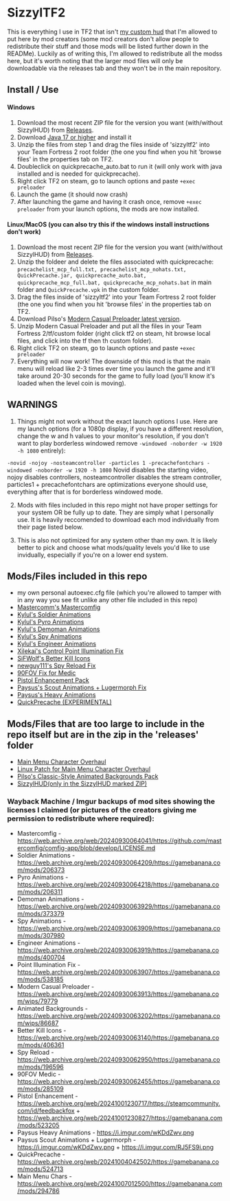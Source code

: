 # SizzylTF2
This is everything I use in TF2 that isn't [my custom hud](https://github.com/Sizzyl/SizzylHUD) that I'm allowed to put here by mod creators
(some mod creators don't allow people to redistribute their stuff and those mods will be listed further down in the READMe).
Luckily as of writing this, I'm allowed to redistribute all the modss here, but it's worth noting that the larger mod files will only be downloadable via the releases tab and they won't be in the main repository.

## Install / Use
#### Windows
1. Download the most recent ZIP file for the version you want (with/without SizzylHUD) from [Releases](https://github.com/Sizzyl/SizzylTF2/releases).
2. Download [Java 17 or higher](https://adoptium.net/) and install it
2. Unzip the files from step 1 and drag the files inside of 'sizzyltf2' into your Team Fortress 2 root folder (the one you find when you hit 'browse files' in the properties tab on TF2.
3. Doubleclick on quickprecache_auto.bat to run it (will only work with java installed and is needed for quickprecache).
4. Right click TF2 on steam, go to launch options and paste ```+exec preloader```
5. Launch the game (it should now crash)
6. After launching the game and having it crash once, remove ```+exec preloader``` from your launch options, the mods are now installed.
#### Linux/MacOS (you can also try this if the windows install instructions don't work)
1. Download the most recent ZIP file for the version you want (with/without SizzylHUD) from [Releases](https://github.com/Sizzyl/SizzylTF2/releases).
2. Unzip the foldeer and delete the files associated with quickprecache: ```precachelist_mcp_full.txt, precachelist_mcp_nohats.txt, QuickPrecache.jar, quickprecache_auto.bat, quickprecache_mcp_full.bat, quickprecache_mcp_nohats.bat``` in main folder and  ```QuickPrecache.vpk``` in the custom folder.
3. Drag the files inside of 'sizzyltf2' into your Team Fortress 2 root folder (the one you find when you hit 'browse files' in the properties tab on TF2.
4. Download Pilso's [Modern Casual Preloader latest version](https://gamebanana.com/wips/79779).
5. Unzip Modern Casual Preloader and put all the files in your Team Fortress 2/tf/custom folder (right click tf2 on steam, hit browse local files, and click into the tf then th custom folder).
6. Right click TF2 on steam, go to launch options and paste ```+exec preloader```
7. Everything will now work! The downside of this mod is that the main menu will reload like 2-3 times ever time you launch the game and it'll take around 20-30 seconds for the game to fully load (you'll know it's loaded when the level coin is moving).

## WARNINGS
1. Things might not work without the exact launch options I use.
Here are my launch options (for a 1080p display, if you have a different resolution, change the w and h values to your monitor's resolution,
if you don't want to play borderless windowed remove ```-windowed -noborder -w 1920 -h 1080``` entirely):

```-novid -nojoy -nosteamcontroller -particles 1 -precachefontchars -windowed -noborder -w 1920 -h 1080```
Novid disables the starting video, nojoy disables controllers, nosteamcontroller disables the stream controller, particles1 + precachefontchars are optimizations everyone should use, everything after that is for borderless windowed mode.

2. Mods with files included in this repo might not have proper settings for your system OR be fully up to date. They are simply what I personally use. It is heavily reccomended to download each mod individually from their page listed below.

3. This is also not optimized for any system other than my own. It is likely better to pick and choose what mods/quality levels you'd like to use invidually, especially if you're on a lower end system.

## Mods/Files included in this repo
- my own personal autoexec.cfg file (which you're allowed to tamper with in any way you see fit unlike any other file included in this repo)
- [Mastercomm's Mastercomfig](https://comfig.app/app/)
- [Kylul's Soldier Animations](https://gamebanana.com/mods/206373)
- [Kylul's Pyro Animations](https://gamebanana.com/mods/206311)
- [Kylul's Demoman Animations](https://gamebanana.com/mods/373379)
- [Kylul's Spy Animations](https://gamebanana.com/mods/307980)
- [Kylul's Engineer Animations](https://gamebanana.com/mods/400704)
- [Xilekai's Control Point Illumination Fix](https://gamebanana.com/mods/538185)
- [SiFWolf's Better Kill Icons](https://gamebanana.com/mods/406361)
- [newguy111's Spy Reload Fix](https://gamebanana.com/mods/196596)
- [90FOV Fix for Medic](https://gamebanana.com/mods/285109)
- [Pistol Enhancement Pack](https://gamebanana.com/mods/523205)
- [Paysus's Scout Animations + Lugermorph Fix](https://gamebanana.com/mods/522553)
- [Paysus's Heavy Animations](https://gamebanana.com/mods/206261)
- [QuickPrecache (EXPERIMENTAL)](https://gamebanana.com/mods/524713)

## Mods/Files that are too large to include in the repo itself but are in the zip in the 'releases' folder
- [Main Menu Character Overhaul](https://gamebanana.com/mods/294786)
- [Linux Patch for Main Menu Character Overhaul](https://gamebanana.com/mods/502532)
- [Pilso's Classic-Style Animated Backgrounds Pack](https://gamebanana.com/wips/86687)
- [SizzylHUD(only in the SizzylHUD marked ZIP)](https://github.com/Sizzyl/SizzylHUD)

### Wayback Machine / Imgur backups of mod sites showing the licenses I claimed (or pictures of the creators giving me permission to redistribute where required):
- Mastercomfig - https://web.archive.org/web/20240930064041/https://github.com/mastercomfig/comfig-app/blob/develop/LICENSE.md
- Soldier Animations - https://web.archive.org/web/20240930064209/https://gamebanana.com/mods/206373
- Pyro Animations - https://web.archive.org/web/20240930064218/https://gamebanana.com/mods/206311
- Demoman Animations - https://web.archive.org/web/20240930063929/https://gamebanana.com/mods/373379
- Spy Animations - https://web.archive.org/web/20240930063909/https://gamebanana.com/mods/307980
- Engineer Animations - https://web.archive.org/web/20240930063919/https://gamebanana.com/mods/400704
- Point Illumination Fix - https://web.archive.org/web/20240930063907/https://gamebanana.com/mods/538185
- Modern Casual Preloader - https://web.archive.org/web/20240930063913/https://gamebanana.com/wips/79779
- Animated Backgrounds - https://web.archive.org/web/20240930063202/https://gamebanana.com/wips/86687
- Better Kill Icons - https://web.archive.org/web/20240930063140/https://gamebanana.com/mods/406361
- Spy Reload - https://web.archive.org/web/20240930062950/https://gamebanana.com/mods/196596
- 90FOV Medic - https://web.archive.org/web/20240930062455/https://gamebanana.com/mods/285109
- Pistol Enhancement - https://web.archive.org/web/20241001230717/https://steamcommunity.com/id/feedbackfox + https://web.archive.org/web/20241001230827/https://gamebanana.com/mods/523205
- Paysus Heavy Animations - https://i.imgur.com/wKDdZwv.png
- Paysus Scout Animations + Lugermorph - https://i.imgur.com/wKDdZwv.png + https://i.imgur.com/RJ5FS9i.png
- QuickPrecache - https://web.archive.org/web/20241004042502/https://gamebanana.com/mods/524713
- Main Menu Chars - https://web.archive.org/web/20241007012500/https://gamebanana.com/mods/294786
